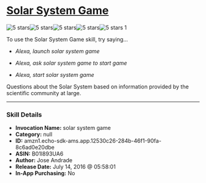 # [Solar System Game](http://alexa.amazon.com/#skills/amzn1.echo-sdk-ams.app.12530c26-284b-46f1-90fa-8c6ad0e20dbe)
![5 stars](../../images/ic_star_black_18dp_1x.png)![5 stars](../../images/ic_star_black_18dp_1x.png)![5 stars](../../images/ic_star_black_18dp_1x.png)![5 stars](../../images/ic_star_black_18dp_1x.png)![5 stars](../../images/ic_star_black_18dp_1x.png) 1

To use the Solar System Game skill, try saying...

* *Alexa, launch solar system game*

* *Alexa, ask solar system game to start game*

* *Alexa, start solar system game*

Questions about the Solar System based on information provided by the scientific community at large.

***

### Skill Details

* **Invocation Name:** solar system game
* **Category:** null
* **ID:** amzn1.echo-sdk-ams.app.12530c26-284b-46f1-90fa-8c6ad0e20dbe
* **ASIN:** B01I893UA6
* **Author:** Jose Andrade
* **Release Date:** July 14, 2016 @ 05:58:01
* **In-App Purchasing:** No
